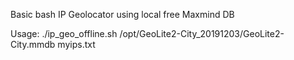 Basic bash IP Geolocator using local free Maxmind DB

Usage: ./ip_geo_offline.sh /opt/GeoLite2-City_20191203/GeoLite2-City.mmdb myips.txt
